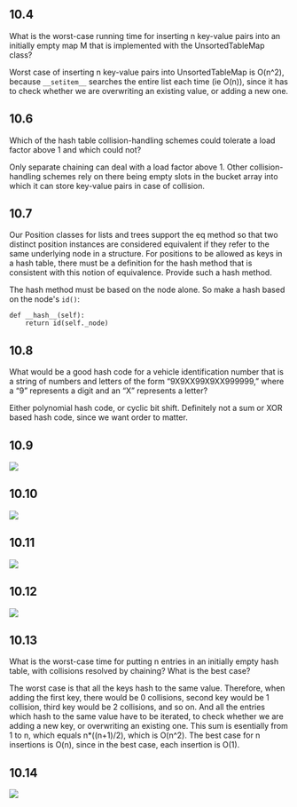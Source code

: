 ## 10.4

What is the worst-case running time for inserting n key-value pairs into an initially empty map M that is implemented with the UnsortedTableMap class?

Worst case of inserting n key-value pairs into UnsortedTableMap is O(n^2), because `__setitem__` searches the entire list each time (ie O(n)), since it has to check whether we are overwriting an existing value, or adding a new one.

## 10.6

Which of the hash table collision-handling schemes could tolerate a load factor above 1 and which could not?

Only separate chaining can deal with a load factor above 1. Other collision-handling schemes rely on there being empty slots in the bucket array into which it can store key-value pairs in case of collision.

## 10.7

Our Position classes for lists and trees support the eq method so that
two distinct position instances are considered equivalent if they refer to the same underlying node in a structure. For positions to be allowed as keys in a hash table, there must be a definition for the hash method that is consistent with this notion of equivalence. Provide such a hash method.

The hash method must be based on the node alone. So make a hash based on the node's `id()`:

```
def __hash__(self):
    return id(self._node)

```

## 10.8

What would be a good hash code for a vehicle identification number that is a string of numbers and letters of the form “9X9XX99X9XX999999,” where a “9” represents a digit and an “X” represents a letter?

Either polynomial hash code, or cyclic bit shift. Definitely not a sum or XOR based hash code, since we want order to matter.

## 10.9

<img src="./ex_10_9.png" >

## 10.10

<img src="./ex_10_10.png" >

## 10.11

<img src="./ex_10_11.png" >

## 10.12

<img src="./ex_10_12.png" >

## 10.13

What is the worst-case time for putting n entries in an initially empty hash table, with collisions resolved by chaining? What is the best case?

The worst case is that all the keys hash to the same value. Therefore, when adding the first key, there would be 0 collisions, second key would be 1 collision, third key would be 2 collisions, and so on. And all the entries which hash to the same value have to be iterated, to check whether we are adding a new key, or overwriting an existing one. This sum is esentially from 1 to n, which equals n*((n+1)/2), which is O(n^2). The best case for n insertions is O(n), since in the best case, each insertion is O(1).

## 10.14

<img src="./ex_10_14.png" >

